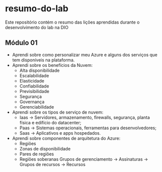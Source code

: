 # resumo-do-lab
Este repositório contém o resumo das lições aprendidas durante o desenvolvimento do lab na DIO

## Módulo 01
- Aprendi sobre como personalizar meu Azure e alguns dos serviços que tem disponíveis na plataforma.
- Aprendi sobre os benefícios da Nuvem:
  - Alta disponibilidade
  - Escalabilidade
  - Elasticidade
  - Confiabilidade
  - Previsibilidade
  - Segurança
  - Governança
  - Gerenciabilidade
- Aprendi sobre os tipos de serviço de nuvem:
  - Iaas -> Servidores, armazenamento, firewalls, segurança, planta física e edifício do datacenter;
  - Paas -> Sistemas operacionais, ferramentas para desenvolvedores;
  - Saas -> Aplicativos e apps hospedados.
- Aprendi sobre componentes de arquitetura do Azure:
  - Regiões
  - Zonas de disponibilidade
  - Pares de regiões
  - Regiões soberanas
   Grupos de gerenciamento -> Assinaturas -> Grupos de recursos -> Recursos
